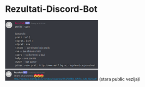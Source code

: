 # Rezultati-Discord-Bot
<img src="img/1.png" width="300px">
<img src="img/2.png" width="300px">
(stara public vezija)i
